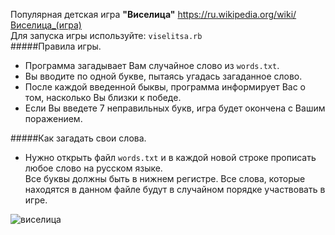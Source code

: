 Популярная детская игра **"Виселица"** https://ru.wikipedia.org/wiki/Виселица_(игра)  
Для запуска игры используйте: `viselitsa.rb`  
#####Правила игры.  
- Программа загадывает Вам случайное слово из `words.txt`.
- Вы вводите по одной букве, пытаясь угадась загаданное слово.
- После каждой введенной быквы, программа информирует Вас о том, насколько Вы близки к победе.
- Если Вы введете 7 неправильных букв, игра будет окончена с Вашим поражением.

#####Как загадать свои слова.    

- Нужно открыть файл `words.txt` и в каждой новой строке прописать любое слово на русском языке.  
Все буквы должны быть в нижнем регистре. Все слова, которые находятся в данном файле будут в случайном порядке 
участвовать в игре.

![виселица](https://im2-tub-ru.yandex.net/i?id=5ff803c3f7366b64df4f7f80cc5b919a-l&n=13 "Игра виселица")
